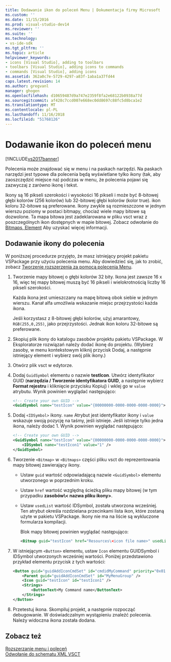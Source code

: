 ```yaml
---
title: Dodawanie ikon do poleceń Menu | Dokumentacja firmy Microsoft
ms.custom: ''
ms.date: 11/15/2016
ms.prod: visual-studio-dev14
ms.reviewer: ''
ms.suite: ''
ms.technology:
- vs-ide-sdk
ms.tgt_pltfrm: ''
ms.topic: article
helpviewer_keywords:
- icons [Visual Studio], adding to toolbars
- toolbars [Visual Studio], adding icons to commands
- commands [Visual Studio], adding icons
ms.assetid: 362a0c7e-5729-4297-a83f-1aba1a37fd44
caps.latest.revision: 14
ms.author: gregvanl
manager: ghogen
ms.openlocfilehash: d10659487d9a747e2359f8fa2e68122b0938a77d
ms.sourcegitcommit: af428c7ccd007e668ec0dd8697c88fc5d8bca1e2
ms.translationtype: MT
ms.contentlocale: pl-PL
ms.lasthandoff: 11/16/2018
ms.locfileid: "51768126"
---
```

# <a name="adding-icons-to-menu-commands"></a>Dodawanie ikon do poleceń menu
[!INCLUDE[vs2017banner](../includes/vs2017banner.md)]

Polecenia może znajdować się w menu i na paskach narzędzi. Na paskach narzędzi jest typowe dla polecenia będą wyświetlane tylko ikony (tak, aby zaoszczędzić miejsce na) podczas w menu, że polecenia pojawi się zazwyczaj z zarówno ikonę i tekst.  
  
 Ikony są 16 pikseli szerokości i wysokości 16 pikseli i może być 8-bitowej głębi kolorów (256 kolorów) lub 32-bitowej głębi kolorów (kolor true). ikon koloru 32-bitowe są preferowane. Ikony zwykle są rozmieszczone w jednym wierszu poziomy w postaci bitmapy, chociaż wiele mapy bitowe są dozwolone. Ta mapa bitowa jest zadeklarowana w pliku vsct wraz z poszczególnych ikon dostępnych w mapie bitowej. Zobacz odwołanie do [Bitmaps, Element](../extensibility/bitmaps-element.md) Aby uzyskać więcej informacji.  
  
## <a name="adding-an-icon-to-a-command"></a>Dodawanie ikony do polecenia  
 W poniższej procedurze przyjęto, że masz istniejący projekt pakietu VSPackage przy użyciu polecenia menu. Aby dowiedzieć się, jak to zrobić, zobacz [Tworzenie rozszerzenia za pomocą polecenia Menu](../extensibility/creating-an-extension-with-a-menu-command.md).  
  
1.  Tworzenie mapy bitowej o głębi kolorów 32 bity. Ikona jest zawsze 16 x 16, więc tej mapy bitowej muszą być 16 pikseli i wielokrotnością liczby 16 pikseli szerokości.  
  
     Każda ikona jest umieszczany na mapę bitową obok siebie w jednym wierszu. Kanał alfa umożliwia wskazanie miejsc przejrzystości każda ikona.  
  
     Jeśli korzystasz z 8-bitowej głębi kolorów, użyj amarantowy, `RGB(255,0,255)`, jako przejrzystości. Jednak ikon koloru 32-bitowe są preferowane.  
  
2.  Skopiuj plik ikony do katalogu zasobów projektu pakietu VSPackage. W Eksploratorze rozwiązań należy dodać ikonę do projektu. (Wybierz zasoby, w menu kontekstowym kliknij przycisk Dodaj, a następnie istniejący element i wybierz swój plik ikony.)  
  
3.  Otwórz plik vsct w edytorze.  
  
4.  Dodaj `GuidSymbol` elementu o nazwie **testIcon**. Utwórz identyfikator GUID (**narzędzia / Tworzenie identyfikatora GUID**, a następnie wybierz **Format rejestru** i kliknięcie przycisku Kopiuj) i wklej go w `value` atrybutu. Wynik powinien wyglądać następująco:  
  
    ```xml  
    <!-- Create your own GUID -->  
    <GuidSymbol name="testIcon" value="{00000000-0000-0000-0000-0000}">  
    ```  
  
5.  Dodaj `<IDSymbol>` ikony. `name` Atrybut jest identyfikator ikony i `value` wskazuje swoją pozycję na taśmy, jeśli istnieje. Jeśli istnieje tylko jedna ikona, należy dodać 1. Wynik powinien wyglądać następująco:  
  
    ```xml  
    <!-- Create your own GUID -->  
    <GuidSymbol name="testIcon" value="{00000000-0000-0000-0000-0000}">  
        <IDSymbol name="testIcon1" value="1" />  
    </GuidSymbol>  
    ```  
  
6.  Tworzenie `<Bitmap>` w `<Bitmaps>` części pliku vsct do reprezentowania mapy bitowej zawierający ikony.  
  
    -   Ustaw `guid` wartość odpowiadającą nazwie `<GuidSymbol>` elementu utworzonego w poprzednim kroku.  
  
    -   Ustaw `href` wartość względną ścieżką pliku mapy bitowej (w tym przypadku **zasobów\\< nazwa pliku ikony\>**.  
  
    -   Ustaw `usedList` wartość IDSymbol, została utworzona wcześniej. Ten atrybut określa rozdzielana przecinkami lista ikon, które zostaną użyte w pakietu VSPackage. Ikony nie ma na liście są wykluczone formularza kompilacji.  
  
         Blok mapy bitowej powinien wyglądać następująco:  
  
        ```xml  
        <Bitmap guid="testIcon" href="Resources\<icon file name>" usedList="testIcon1"/>  
        ```  
  
7.  W istniejącym `<Button>` elementu, ustaw `Icon` elementu GUIDSymbol i IDSymbol utworzonych wcześniej wartości. Poniżej przedstawiono przykład elementu przycisk z tych wartości:  
  
    ```xml  
    <Button guid="guidAddIconCmdSet" id="cmdidMyCommand" priority="0x0100" type="Button">  
        <Parent guid="guidAddIconCmdSet" id="MyMenuGroup" />  
        <Icon guid="testIcon" id="testIcon1" />  
        <Strings>  
            <ButtonText>My Command name</ButtonText>  
        </Strings>  
    </Button>  
    ```  
  
8.  Przetestuj ikona. Skompiluj projekt, a następnie rozpocząć debugowanie. W doświadczalnym wystąpieniu znaleźć polecenia. Należy widoczna ikona została dodana.  
  
## <a name="see-also"></a>Zobacz też  
 [Rozszerzanie menu i poleceń](../extensibility/extending-menus-and-commands.md)   
 [Odwołanie do schematu XML VSCT](../extensibility/vsct-xml-schema-reference.md)

